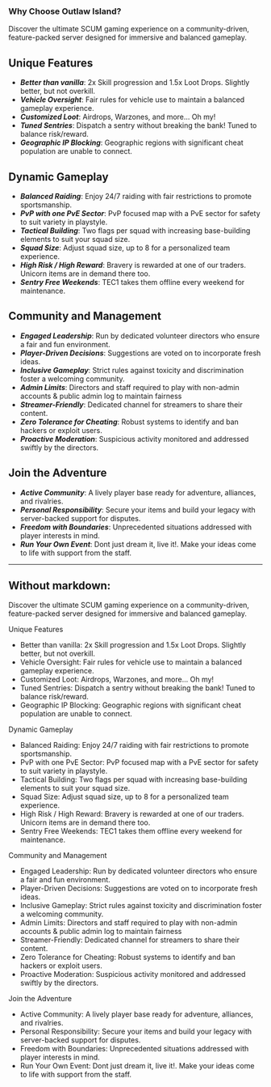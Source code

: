 ### Why Choose **Outlaw Island**?

Discover the ultimate SCUM gaming experience on a community-driven, feature-packed server designed for immersive and balanced gameplay.

## Unique Features
- ***Better than vanilla***: 2x Skill progression and 1.5x Loot Drops.  Slightly better, but not overkill.
- ***Vehicle Oversight***: Fair rules for vehicle use to maintain a balanced gameplay experience.
- ***Customized Loot***: Airdrops, Warzones, and more... Oh my!
- ***Tuned Sentries***: Dispatch a sentry without breaking the bank!  Tuned to balance risk/reward.
- ***Geographic IP Blocking***: Geographic regions with significant cheat population are unable to connect.

## Dynamic Gameplay
- ***Balanced Raiding***: Enjoy 24/7 raiding with fair restrictions to promote sportsmanship.
- ***PvP with one PvE Sector***: PvP focused map with a PvE sector for safety to suit variety in playstyle.
- ***Tactical Building***: Two flags per squad with increasing base-building elements to suit your squad size.
- ***Squad Size***: Adjust squad size, up to 8 for a personalized team experience.
- ***High Risk / High Reward***: Bravery is rewarded at one of our traders.  Unicorn items are in demand there too.
- ***Sentry Free Weekends***:  TEC1 takes them offline every weekend for maintenance.

## Community and Management
- ***Engaged Leadership***: Run by dedicated volunteer directors who ensure a fair and fun environment.
- ***Player-Driven Decisions***: Suggestions are voted on to incorporate fresh ideas.
- ***Inclusive Gameplay***: Strict rules against toxicity and discrimination foster a welcoming community.
- ***Admin Limits***: Directors and staff required to play with non-admin accounts & public admin log to maintain fairness
- ***Streamer-Friendly***: Dedicated channel for streamers to share their content.
- ***Zero Tolerance for Cheating***: Robust systems to identify and ban hackers or exploit users.
- ***Proactive Moderation***: Suspicious activity monitored and addressed swiftly by the directors.

## Join the Adventure
- ***Active Community***: A lively player base ready for adventure, alliances, and rivalries.
- ***Personal Responsibility***: Secure your items and build your legacy with server-backed support for disputes.
- ***Freedom with Boundaries***: Unprecedented situations addressed with player interests in mind.
- ***Run Your Own Event***: Dont just dream it, live it!.  Make your ideas come to life with support from the staff.


-------------------------------
Without markdown:
-------------------------------

Discover the ultimate SCUM gaming experience on a community-driven, feature-packed server designed for immersive and balanced gameplay.

Unique Features
- Better than vanilla: 2x Skill progression and 1.5x Loot Drops.  Slightly better, but not overkill.
- Vehicle Oversight: Fair rules for vehicle use to maintain a balanced gameplay experience.
- Customized Loot: Airdrops, Warzones, and more... Oh my!
- Tuned Sentries: Dispatch a sentry without breaking the bank!  Tuned to balance risk/reward.
- Geographic IP Blocking: Geographic regions with significant cheat population are unable to connect.

Dynamic Gameplay
- Balanced Raiding: Enjoy 24/7 raiding with fair restrictions to promote sportsmanship.
- PvP with one PvE Sector: PvP focused map with a PvE sector for safety to suit variety in playstyle.
- Tactical Building: Two flags per squad with increasing base-building elements to suit your squad size.
- Squad Size: Adjust squad size, up to 8 for a personalized team experience.
- High Risk / High Reward: Bravery is rewarded at one of our traders.  Unicorn items are in demand there too.
- Sentry Free Weekends:  TEC1 takes them offline every weekend for maintenance.

Community and Management
- Engaged Leadership: Run by dedicated volunteer directors who ensure a fair and fun environment.
- Player-Driven Decisions: Suggestions are voted on to incorporate fresh ideas.
- Inclusive Gameplay: Strict rules against toxicity and discrimination foster a welcoming community.
- Admin Limits: Directors and staff required to play with non-admin accounts & public admin log to maintain fairness
- Streamer-Friendly: Dedicated channel for streamers to share their content.
- Zero Tolerance for Cheating: Robust systems to identify and ban hackers or exploit users.
- Proactive Moderation: Suspicious activity monitored and addressed swiftly by the directors.

Join the Adventure
- Active Community: A lively player base ready for adventure, alliances, and rivalries.
- Personal Responsibility: Secure your items and build your legacy with server-backed support for disputes.
- Freedom with Boundaries: Unprecedented situations addressed with player interests in mind.
- Run Your Own Event: Dont just dream it, live it!.  Make your ideas come to life with support from the staff.